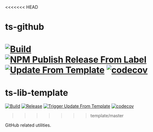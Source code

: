 <<<<<<< HEAD
# ts-github
[![Build](https://github.com/infrastructure-blocks/ts-github/actions/workflows/build.yml/badge.svg)](https://github.com/infrastructure-blocks/ts-github/actions/workflows/build.yml)
[![NPM Publish Release From Label](https://github.com/infrastructure-blocks/ts-github/actions/workflows/npm-publish-release-from-label.yml/badge.svg)](https://github.com/infrastructure-blocks/ts-github/actions/workflows/npm-publish-release-from-label.yml)
[![Update From Template](https://github.com/infrastructure-blocks/ts-github/actions/workflows/update-from-template.yml/badge.svg)](https://github.com/infrastructure-blocks/ts-github/actions/workflows/update-from-template.yml)
[![codecov](https://codecov.io/gh/infrastructure-blocks/ts-github/graph/badge.svg?token=TIRIYQLXT9)](https://codecov.io/gh/infrastructure-blocks/ts-github)
=======
# ts-lib-template
[![Build](https://github.com/infrastructure-blocks/ts-lib-template/actions/workflows/build.yml/badge.svg)](https://github.com/infrastructure-blocks/ts-lib-template/actions/workflows/build.yml)
[![Release](https://github.com/infrastructure-blocks/ts-lib-template/actions/workflows/release.yml/badge.svg)](https://github.com/infrastructure-blocks/ts-lib-template/actions/workflows/release.yml)
[![Trigger Update From Template](https://github.com/infrastructure-blocks/ts-lib-template/actions/workflows/trigger-update-from-template.yml/badge.svg)](https://github.com/infrastructure-blocks/ts-lib-template/actions/workflows/trigger-update-from-template.yml)
[![codecov](https://codecov.io/gh/infrastructure-blocks/ts-lib-template/graph/badge.svg?token=vyI1qM1EZg)](https://codecov.io/gh/infrastructure-blocks/ts-lib-template)
>>>>>>> template/master

GitHub related utilities.
